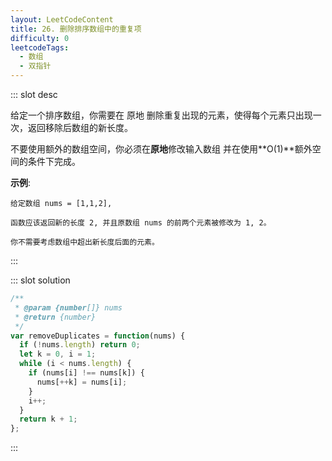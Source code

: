 ```yaml
---
layout: LeetCodeContent
title: 26. 删除排序数组中的重复项
difficulty: 0
leetcodeTags:
  - 数组
  - 双指针
---
```



::: slot desc

给定一个排序数组，你需要在 原地 删除重复出现的元素，使得每个元素只出现一次，返回移除后数组的新长度。

不要使用额外的数组空间，你必须在**原地**修改输入数组 并在使用**O(1)**额外空间的条件下完成。

**示例**:

```
给定数组 nums = [1,1,2], 

函数应该返回新的长度 2, 并且原数组 nums 的前两个元素被修改为 1, 2。 

你不需要考虑数组中超出新长度后面的元素。

```
:::


::: slot solution

```javascript
/**
 * @param {number[]} nums
 * @return {number}
 */
var removeDuplicates = function(nums) {
  if (!nums.length) return 0;
  let k = 0, i = 1;
  while (i < nums.length) {
    if (nums[i] !== nums[k]) {
      nums[++k] = nums[i];
    }
    i++;
  }
  return k + 1;
};
```

:::